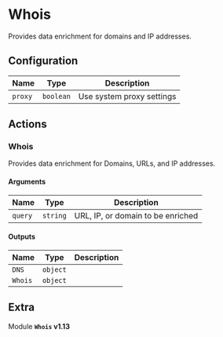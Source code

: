 # Whois

Provides data enrichment for domains and IP addresses.

## Configuration

| Name      |  Type   |  Description  |
| --------- | ------- | --------------------------- |
| `proxy` | `boolean` | Use system proxy settings |

## Actions

### Whois

Provides data enrichment for Domains, URLs, and IP addresses.

#### Arguments

| Name      |  Type   |  Description  |
| --------- | ------- | --------------------------- |
| `query` | `string` | URL, IP, or domain to be enriched |


#### Outputs

| Name      |  Type   |  Description  |
| --------- | ------- | --------------------------- |
| `DNS` | `object` |  |
| `Whois` | `object` |  |


## Extra

Module **`Whois` v1.13**
